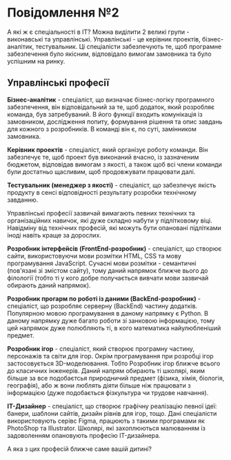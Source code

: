 # Повідомлення №2
А які ж є спеціальності в IT?
Можна виділити 2 великі групи - виконавські та управлінські.
Управлінські - це керівник проектів, бізнес-аналітик, тестувальник. Ці спеціалісти забезпечують те, щоб програмне забезпечення було якісним, відповідало вимогам замовника та було успішним на ринку.

## Управлінські професії
**Бізнес-аналітик** - спеціаліст, що визначає бізнес-логіку програмного забезпечення, він відповідальний за те, щоб додаток, який розробляє команда, був затребуваний. В його функції входить комунікація із замовником, дослідження попиту, формування рішення та опис завдань для кожного з розробників. В команді він є, по суті, замінником замовника.
  
**Керівник проектів** - спеціаліст, який організує роботу команди. Він забезпечує те, щоб проект був виконаний вчасно, із зазначеним бюджетом, відповідав вимогам з якості, а також щоб всі члени команди були достатньо щасливим, щоб продовжувати працювати далі.

**Тестувальник (менеджер з якості)** - спеціаліст, що забезпечує якість продукту в сенсі відповідності результату розробки технічному завданню.

Управлінські професії зазвичай вимагають певних технічних та організаційних навичок, які дуже складно набути у підлітковому віці. Навідміну від технічних професій, які можуть бути опановані підлітками іноді навіть краще за дорослих.

**Розробник інтерфейсів (FrontEnd-розробник)** - спеціаліст, що створює сайти, використовуючи мови розмітки HTML, CSS та мову програмування JavaScript. Сучасні мови розмітки - семантичні (пов'язані зі змістом сайту), тому даний напрямок ближче вього до філології (тобто ті у кого добре получається вивчати мови зазвичай обирають даний напрямок).

**Розробник прогарм по роботі із даними (BackEnd-розробник)** - спеціаліст, що розробляє серверну (BackEnd) частину додатків. Популярною мовою програмування в даному напрямку є Python. В даному напрямку дуже багато роботи зі занковою інформацією, тому цей напрямок дуже полюбляють ті, в кого математика найулюбленіший предмет.

**Розробник ігор** - спеціаліст, який створює програмну частину, персонажів та світи для ігор. Окрім програмування при розробці ігор застосовується 3D-моделювання. Тобто Розробник ігор ближче всього до класичних інженерів. Даний напрям обирають ті школярі, яким більше за все подобаєтсья природничий предмет (фізика, хімія, біологія, географія), або ж вони люблять діяти більше ніж працювати з інформацією (дуже подобається фізкультура чи трудове навчання).

**IT-Дизайнер** - спеціаліст, що створює графічну реалізацію певної ідеї: банери, шаблони сайтів, дизайн рівнів для ігор, тощо. Дані спеціалісти використовують серівс Figma, працюють з такими програмами як PhotoShop та Illustrator. Школярі, які захоплюються малюванням із задоволенням опановують професію IT-дизайнера.

А яка з цих професій ближче саме вашій дитині?
